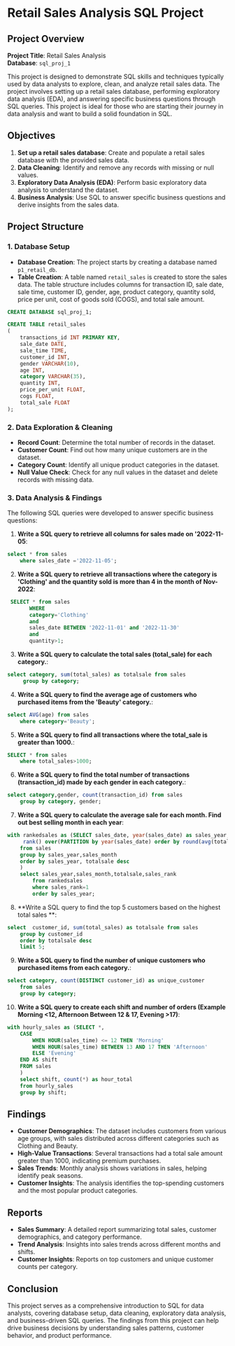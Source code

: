 # Retail Sales Analysis SQL Project

## Project Overview

**Project Title**: Retail Sales Analysis  
**Database**: `sql_proj_1`

This project is designed to demonstrate SQL skills and techniques typically used by data analysts to explore, clean, and analyze retail sales data. The project involves setting up a retail sales database, performing exploratory data analysis (EDA), and answering specific business questions through SQL queries. This project is ideal for those who are starting their journey in data analysis and want to build a solid foundation in SQL.

## Objectives

1. **Set up a retail sales database**: Create and populate a retail sales database with the provided sales data.
2. **Data Cleaning**: Identify and remove any records with missing or null values.
3. **Exploratory Data Analysis (EDA)**: Perform basic exploratory data analysis to understand the dataset.
4. **Business Analysis**: Use SQL to answer specific business questions and derive insights from the sales data.

## Project Structure

### 1. Database Setup

- **Database Creation**: The project starts by creating a database named `p1_retail_db`.
- **Table Creation**: A table named `retail_sales` is created to store the sales data. The table structure includes columns for transaction ID, sale date, sale time, customer ID, gender, age, product category, quantity sold, price per unit, cost of goods sold (COGS), and total sale amount.

```sql
CREATE DATABASE sql_proj_1;

CREATE TABLE retail_sales
(
    transactions_id INT PRIMARY KEY,
    sale_date DATE,	
    sale_time TIME,
    customer_id INT,	
    gender VARCHAR(10),
    age INT,
    category VARCHAR(35),
    quantity INT,
    price_per_unit FLOAT,	
    cogs FLOAT,
    total_sale FLOAT
);
```

### 2. Data Exploration & Cleaning

- **Record Count**: Determine the total number of records in the dataset.
- **Customer Count**: Find out how many unique customers are in the dataset.
- **Category Count**: Identify all unique product categories in the dataset.
- **Null Value Check**: Check for any null values in the dataset and delete records with missing data.

### 3. Data Analysis & Findings

The following SQL queries were developed to answer specific business questions:

1. **Write a SQL query to retrieve all columns for sales made on '2022-11-05**:
```sql
select * from sales 
 	where sales_date ='2022-11-05';
```

2. **Write a SQL query to retrieve all transactions where the category is 'Clothing' and the quantity sold is more than 4 in the month of Nov-2022**:
```sql
 SELECT * from sales 
       WHERE
       category='Clothing'
       and 
       sales_date BETWEEN '2022-11-01' and '2022-11-30'
       and
       quantity>1; 
```

3. **Write a SQL query to calculate the total sales (total_sale) for each category.**:
```sql
select category, sum(total_sales) as totalsale from sales
	 group by category;
```

4. **Write a SQL query to find the average age of customers who purchased items from the 'Beauty' category.**:
```sql
select AVG(age) from sales
    where category='Beauty';
```

5. **Write a SQL query to find all transactions where the total_sale is greater than 1000.**:
```sql
SELECT * from sales
    where total_sales>1000;
```

6. **Write a SQL query to find the total number of transactions (transaction_id) made by each gender in each category.**:
```sql
select category,gender, count(transaction_id) from sales
    group by category, gender;
```

7. **Write a SQL query to calculate the average sale for each month. Find out best selling month in each year**:
```sql
with rankedsales as (SELECT sales_date, year(sales_date) as sales_year, month(sales_date) as sales_month,round(AVG(total_sales),2) as totalsale,
     rank() over(PARTITION by year(sales_date) order by round(avg(total_sales),2) desc) as sales_rank
    from sales
    group by sales_year,sales_month
    order by sales_year, totalsale desc
    )
    select sales_year,sales_month,totalsale,sales_rank 
        from rankedsales 
        where sales_rank=1
        order by sales_year;
```

8. **Write a SQL query to find the top 5 customers based on the highest total sales **:
```sql
select  customer_id, sum(total_sales) as totalsale from sales
    group by customer_id
    order by totalsale desc
    limit 5;
```

9. **Write a SQL query to find the number of unique customers who purchased items from each category.**:
```sql
select category, count(DISTINCT customer_id) as unique_customer
    from sales
    group by category;
```

10. **Write a SQL query to create each shift and number of orders (Example Morning <12, Afternoon Between 12 & 17, Evening >17)**:
```sql
with hourly_sales as (SELECT *, 
    CASE 
        WHEN HOUR(sales_time) <= 12 THEN 'Morning'
        WHEN HOUR(sales_time) BETWEEN 13 AND 17 THEN 'Afternoon'
        ELSE 'Evening'
    END AS shift    
	FROM sales
    )
    select shift, count(*) as hour_total
    from hourly_sales
    group by shift;
```

## Findings

- **Customer Demographics**: The dataset includes customers from various age groups, with sales distributed across different categories such as Clothing and Beauty.
- **High-Value Transactions**: Several transactions had a total sale amount greater than 1000, indicating premium purchases.
- **Sales Trends**: Monthly analysis shows variations in sales, helping identify peak seasons.
- **Customer Insights**: The analysis identifies the top-spending customers and the most popular product categories.

## Reports

- **Sales Summary**: A detailed report summarizing total sales, customer demographics, and category performance.
- **Trend Analysis**: Insights into sales trends across different months and shifts.
- **Customer Insights**: Reports on top customers and unique customer counts per category.

## Conclusion

This project serves as a comprehensive introduction to SQL for data analysts, covering database setup, data cleaning, exploratory data analysis, and business-driven SQL queries. The findings from this project can help drive business decisions by understanding sales patterns, customer behavior, and product performance.

